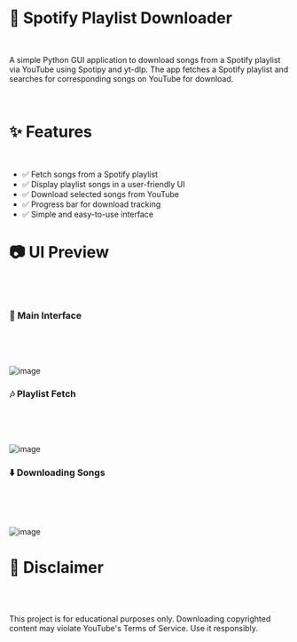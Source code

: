 <h1>🎵 Spotify Playlist Downloader</h1> <br>
<p>A simple Python GUI application to download songs from a Spotify playlist via YouTube using Spotipy and yt-dlp. The app fetches a Spotify playlist and searches for corresponding songs on YouTube for download.</p><br>
<h1>✨ Features </h1><br>  
<ul>
  <li>✅ Fetch songs from a Spotify playlist</li>
  <li>✅ Display playlist songs in a user-friendly UI</li>
  <li>✅ Download selected songs from YouTube</li>
  <li>✅ Progress bar for download tracking</li>
  <li>✅ Simple and easy-to-use interface</h3></li>
</ul>

<h1>📷 UI Preview </h1><br><br>

<h3>🎵 Main Interface </h3><br><br><br>

![image](https://github.com/user-attachments/assets/a8edf263-64c4-4ac6-86d9-06882c1d9259)

<h3>🎶 Playlist Fetch </h3><br><br><br>

![image](https://github.com/user-attachments/assets/71ee3717-7825-4c31-a0b7-ac508f4ab9a5)

<h3>⬇️ Downloading Songs </h3><br><br><br>

![image](https://github.com/user-attachments/assets/fa6b792d-d2a2-4950-b644-1041b13e5d8a)


<h1>🛑 Disclaimer</h1> <br><br>
<p>This project is for educational purposes only. Downloading copyrighted content may violate YouTube's Terms of Service. Use it responsibly.</p>
